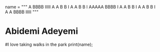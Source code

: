 name = """
  A   BBBB  IIIII
 A A  B   B   I
A   A B   B   I
AAAAA BBBB    I
A   A B   B   I
A   A B   B   I
A   A BBBB  IIIII """

# Abidemi Adeyemi 
#I love taking walks in the park
print(name);
 
